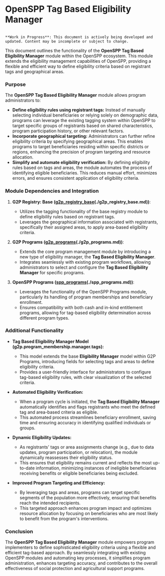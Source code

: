 # OpenSPP Tag Based Eligibility Manager

```{warning}

**Work in Progress**: This document is actively being developed and updated. Content may be incomplete or subject to change.
```

This document outlines the functionality of the **OpenSPP Tag Based Eligibility Manager** module within the OpenSPP ecosystem. This module extends the eligibility management capabilities of OpenSPP, providing a flexible and efficient way to define eligibility criteria based on registrant tags and geographical areas.

### Purpose

The **OpenSPP Tag Based Eligibility Manager** module allows program administrators to:

* **Define eligibility rules using registrant tags:** Instead of manually selecting individual beneficiaries or relying solely on demographic data, programs can leverage the existing tagging system within OpenSPP to target specific groups of registrants based on shared characteristics, program participation history, or other relevant factors.
* **Incorporate geographical targeting:**  Administrators can further refine eligibility criteria by specifying geographical areas. This enables programs to target beneficiaries residing within specific districts or regions, enhancing the precision of program targeting and resource allocation. 
* **Simplify and automate eligibility verification:** By defining eligibility rules based on tags and areas, the module automates the process of identifying eligible beneficiaries. This reduces manual effort, minimizes errors, and ensures consistent application of eligibility criteria.

### Module Dependencies and Integration

1. **G2P Registry: Base ([g2p_registry_base](g2p_registry_base)(./g2p_registry_base.md))**:
    * Utilizes the tagging functionality of the base registry module to define eligibility rules based on registrant tags.
    * Leverages the geographical information associated with registrants, specifically their assigned areas, to apply area-based eligibility criteria.

2. **G2P Programs ([g2p_programs](g2p_programs)(./g2p_programs.md))**:
    * Extends the core program management module by introducing a new type of eligibility manager, the **Tag Based Eligibility Manager**.
    * Integrates seamlessly with existing program workflows, allowing administrators to select and configure the **Tag Based Eligibility Manager** for specific programs.

3. **OpenSPP Programs ([spp_programs](spp_programs)(./spp_programs.md))**: 
    * Leverages the functionality of the OpenSPP Programs module, particularly its handling of program memberships and beneficiary enrollment.
    * Ensures compatibility with both cash and in-kind entitlement programs, allowing for tag-based eligibility determination across different program types. 

### Additional Functionality

* **Tag Based Eligibility Manager Model (g2p.program_membership.manager.tags):** 
    * This model extends the base **Eligibility Manager** model within G2P Programs, introducing fields for selecting tags and areas to define eligibility criteria. 
    * Provides a user-friendly interface for administrators to configure tag-based eligibility rules, with clear visualization of the selected criteria.

* **Automated Eligibility Verification:**
    * When a program cycle is initiated, the **Tag Based Eligibility Manager** automatically identifies and flags registrants who meet the defined tag and area-based criteria as eligible.
    * This automated process streamlines beneficiary enrollment, saving time and ensuring accuracy in identifying qualified individuals or groups.

* **Dynamic Eligibility Updates:** 
    * As registrants' tags or area assignments change (e.g., due to data updates, program participation, or relocation), the module dynamically reassesses their eligibility status.
    * This ensures that eligibility remains current and reflects the most up-to-date information, minimizing instances of ineligible beneficiaries receiving benefits or eligible beneficiaries being excluded.

* **Improved Program Targeting and Efficiency:**
    * By leveraging tags and areas, programs can target specific segments of the population more effectively, ensuring that benefits reach the intended recipients.
    * This targeted approach enhances program impact and optimizes resource allocation by focusing on beneficiaries who are most likely to benefit from the program's interventions. 

### Conclusion

The **OpenSPP Tag Based Eligibility Manager** module empowers program implementers to define sophisticated eligibility criteria using a flexible and efficient tag-based approach. By seamlessly integrating with existing OpenSPP modules and automating key processes, it simplifies program administration, enhances targeting accuracy, and contributes to the overall effectiveness of social protection and agricultural support programs. 
